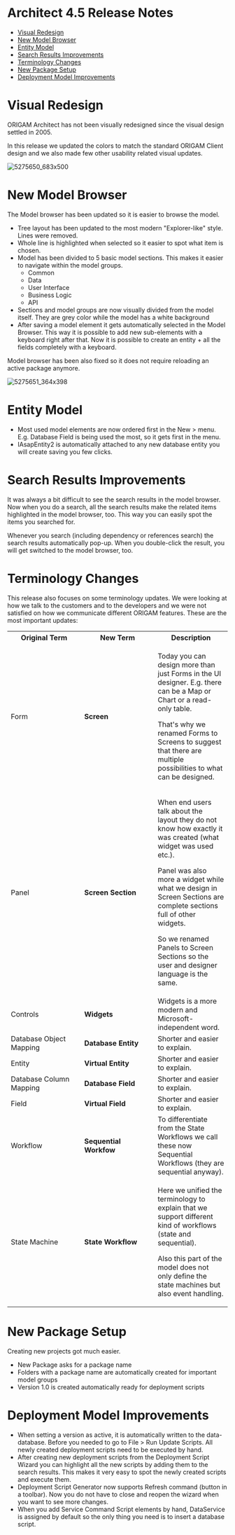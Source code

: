 # Architect 4.5 Release Notes

-   [Visual Redesign](#Architect4.5ReleaseNotes-VisualRedesign)
-   [New Model Browser](#Architect4.5ReleaseNotes-NewModelBrowser)
-   [Entity Model](#Architect4.5ReleaseNotes-EntityModel)
-   [Search Results Improvements](#Architect4.5ReleaseNotes-SearchResultsImprovements)
-   [Terminology Changes](#Architect4.5ReleaseNotes-TerminologyChanges)
-   [New Package Setup](#Architect4.5ReleaseNotes-NewPackageSetup)
-   [Deployment Model Improvements](#Architect4.5ReleaseNotes-DeploymentModelImprovements)

# Visual Redesign

ORIGAM Architect has not been visually redesigned since the visual design settled in 2005.

In this release we updated the colors to match the standard ORIGAM Client design and we also made few other usability related visual updates.

![5275650_683x500](upload://e4tGRDo26pIxavyekbNddfUbrP4.png)

# New Model Browser

The Model browser has been updated so it is easier to browse the model.

-   Tree layout has been updated to the most modern "Explorer-like" style. Lines were removed.
-   Whole line is highlighted when selected so it easier to spot what item is chosen.
-   Model has been divided to 5 basic model sections. This makes it easier to navigate within the model groups.
    -   Common
    -   Data
    -   User Interface
    -   Business Logic
    -   API
-   Sections and model groups are now visually divided from the model itself. They are grey color while the model has a white background
-   After saving a model element it gets automatically selected in the Model Browser. This way it is possible to add new sub-elements with a keyboard right after that. Now it is possible to create an entity + all the fields completely with a keyboard.

Model browser has been also fixed so it does not require reloading an active package anymore.

![5275651_364x398](upload://u8CdXvs5i2ZgJmVyGXm1hTkDIJ9.png)

# Entity Model

-   Most used model elements are now ordered first in the New \> menu. E.g. Database Field is being used the most, so it gets first in the menu.
-   IAsapEntity2 is automatically attached to any new database entity you will create saving you few clicks.

# Search Results Improvements

It was always a bit difficult to see the search results in the model browser. Now when you do a search, all the search results make the related items highlighted in the model browser, too. This way you can easily spot the items you searched for.

Whenever you search (including dependency or references search) the search results automatically pop-up. When you double-click the result, you will get switched to the model browser, too.

# Terminology Changes

This release also focuses on some terminology updates. We were looking at how we talk to the customers and to the developers and we were not satisfied on how we communicate different ORIGAM features. These are the most important updates:

<table class="confluenceTable">
<colgroup>
<col style="width: 33%" />
<col style="width: 33%" />
<col style="width: 33%" />
</colgroup>
<tbody>
<tr class="header">
<th class="confluenceTh">Original Term</th>
<th class="confluenceTh">New Term</th>
<th class="confluenceTh">Description</th>
</tr>

<tr class="odd">
<td class="confluenceTd">Form</td>
<td class="confluenceTd"><strong>Screen</strong></td>
<td class="confluenceTd"><p>Today you can design more than just Forms in the UI designer. E.g. there can be a Map or Chart or a read-only table.</p>
<p>That's why we renamed Forms to Screens to suggest that there are multiple possibilities to what can be designed.</p></td>
</tr>
<tr class="even">
<td class="confluenceTd">Panel</td>
<td class="confluenceTd"><strong>Screen Section</strong></td>
<td class="confluenceTd"><p>When end users talk about the layout they do not know how exactly it was created (what widget was used etc.).</p>
<p>Panel was also more a widget while what we design in Screen Sections are complete sections full of other widgets.</p>
<p>So we renamed Panels to Screen Sections so the user and designer language is the same.</p></td>
</tr>
<tr class="odd">
<td class="confluenceTd">Controls</td>
<td class="confluenceTd"><strong>Widgets</strong></td>
<td class="confluenceTd">Widgets is a more modern and Microsoft-independent word.</td>
</tr>
<tr class="even">
<td class="confluenceTd">Database Object Mapping</td>
<td class="confluenceTd"><strong>Database Entity</strong></td>
<td class="confluenceTd">Shorter and easier to explain.</td>
</tr>
<tr class="odd">
<td class="confluenceTd">Entity</td>
<td class="confluenceTd"><strong>Virtual Entity</strong></td>
<td class="confluenceTd">Shorter and easier to explain.</td>
</tr>
<tr class="even">
<td class="confluenceTd">Database Column Mapping</td>
<td class="confluenceTd"><strong>Database Field</strong></td>
<td class="confluenceTd">Shorter and easier to explain.</td>
</tr>
<tr class="odd">
<td class="confluenceTd">Field</td>
<td class="confluenceTd"><strong>Virtual Field</strong></td>
<td class="confluenceTd">Shorter and easier to explain.</td>
</tr>
<tr class="even">
<td class="confluenceTd">Workflow</td>
<td class="confluenceTd"><strong>Sequential Workfow</strong></td>
<td class="confluenceTd">To differentiate from the State Workflows we call these now Sequential Workflows (they are sequential anyway).</td>
</tr>
<tr class="odd">
<td class="confluenceTd">State Machine</td>
<td class="confluenceTd"><strong>State Workflow</strong></td>
<td class="confluenceTd"><p>Here we unified the terminology to explain that we support different kind of workflows (state and sequential).</p>
<p>Also this part of the model does not only define the state machines but also event handling.</p></td>
</tr>
</tbody>
</table>

# New Package Setup

Creating new projects got much easier.

-   New Package asks for a package name
-   Folders with a package name are automatically created for important model groups
-   Version 1.0 is created automatically ready for deployment scripts

# Deployment Model Improvements

-   When setting a version as active, it is automatically written to the data-database. Before you needed to go to File \> Run Update Scripts. All newly created deployment scripts need to be executed by hand.
-   After creating new deployment scripts from the Deployment Script Wizard you can highlight all the new scripts by adding them to the search results. This makes it very easy to spot the newly created scripts and execute them.
-   Deployment Script Generator now supports Refresh command (button in a toolbar). Now you do not have to close and reopen the wizard when you want to see more changes.
-   When you add Service Command Script elements by hand, DataService is assigned by default so the only thing you need is to insert a database script.
